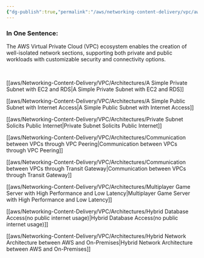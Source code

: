 ```yaml
---
{"dg-publish":true,"permalink":"/aws/networking-content-delivery/vpc/aws-vpc-ecosystem-and-use-cases/"}
---
```



### In One Sentence:
The AWS Virtual Private Cloud (VPC) ecosystem enables the creation of well-isolated network sections, supporting both private and public workloads with customizable security and connectivity options.

<br>


[[aws/Networking-Content-Delivery/VPC/Architectures/A Simple Private Subnet with EC2 and RDS\|A Simple Private Subnet with EC2 and RDS]]

[[aws/Networking-Content-Delivery/VPC/Architectures/A Simple Public Subnet with Internet Access\|A Simple Public Subnet with Internet Access]]

[[aws/Networking-Content-Delivery/VPC/Architectures/Private Subnet Solicits Public Internet\|Private Subnet Solicits Public Internet]]

[[aws/Networking-Content-Delivery/VPC/Architectures/Communication between VPCs through VPC Peering\|Communication between VPCs through VPC Peering]]

[[aws/Networking-Content-Delivery/VPC/Architectures/Communication between VPCs through Transit Gateway\|Communication between VPCs through Transit Gateway]]

[[aws/Networking-Content-Delivery/VPC/Architectures/Multiplayer Game Server with High Performance and Low Latency\|Multiplayer Game Server with High Performance and Low Latency]]

[[aws/Networking-Content-Delivery/VPC/Architectures/Hybrid Database Access(no public internet usage)\|Hybrid Database Access(no public internet usage)]]

[[aws/Networking-Content-Delivery/VPC/Architectures/Hybrid Network Architecture between AWS and On-Premises\|Hybrid Network Architecture between AWS and On-Premises]]
<br>







